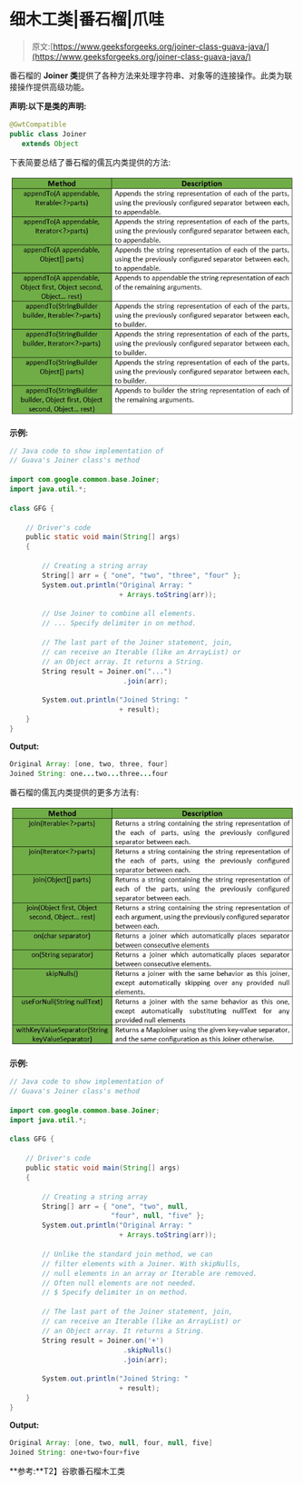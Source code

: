 # 细木工类|番石榴|爪哇

> 原文:[https://www.geeksforgeeks.org/joiner-class-guava-java/](https://www.geeksforgeeks.org/joiner-class-guava-java/)

番石榴的 **Joiner 类**提供了各种方法来处理字符串、对象等的连接操作。此类为联接操作提供高级功能。

**声明:**以下是**类的声明:**

```java
@GwtCompatible
public class Joiner
   extends Object

```

下表简要总结了番石榴的儒瓦内类提供的方法:

![](img/4485a23658bf4c57e43ef48741789904.png)

**示例:**

```java
// Java code to show implementation of
// Guava's Joiner class's method

import com.google.common.base.Joiner;
import java.util.*;

class GFG {

    // Driver's code
    public static void main(String[] args)
    {

        // Creating a string array
        String[] arr = { "one", "two", "three", "four" };
        System.out.println("Original Array: "
                           + Arrays.toString(arr));

        // Use Joiner to combine all elements.
        // ... Specify delimiter in on method.

        // The last part of the Joiner statement, join,
        // can receive an Iterable (like an ArrayList) or
        // an Object array. It returns a String.
        String result = Joiner.on("...")
                            .join(arr);

        System.out.println("Joined String: "
                           + result);
    }
}
```

**Output:**

```java
Original Array: [one, two, three, four]
Joined String: one...two...three...four

```

番石榴的儒瓦内类提供的更多方法有:

![](img/44a569688af22a0bc66d987992dfde19.png)

**示例:**

```java
// Java code to show implementation of
// Guava's Joiner class's method

import com.google.common.base.Joiner;
import java.util.*;

class GFG {

    // Driver's code
    public static void main(String[] args)
    {

        // Creating a string array
        String[] arr = { "one", "two", null,
                         "four", null, "five" };
        System.out.println("Original Array: "
                           + Arrays.toString(arr));

        // Unlike the standard join method, we can
        // filter elements with a Joiner. With skipNulls,
        // null elements in an array or Iterable are removed.
        // Often null elements are not needed.
        // $ Specify delimiter in on method.

        // The last part of the Joiner statement, join,
        // can receive an Iterable (like an ArrayList) or
        // an Object array. It returns a String.
        String result = Joiner.on('+')
                            .skipNulls()
                            .join(arr);

        System.out.println("Joined String: "
                           + result);
    }
}
```

**Output:**

```java
Original Array: [one, two, null, four, null, five]
Joined String: one+two+four+five

```

**参考:**T2】谷歌番石榴木工类